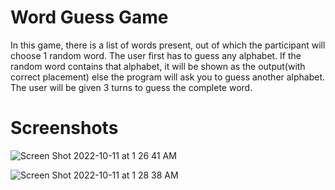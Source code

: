 # Word Guess Game
In this game, there is a list of words present, 
out of which the participant will choose 1 random word. 
The user first has to guess any alphabet. 
If the random word contains that alphabet, 
it will be shown as the output(with correct placement) 
else the program will ask you to guess another alphabet.
The user will be given 3 turns to guess the complete word.


# Screenshots

![Screen Shot 2022-10-11 at 1 26 41 AM](https://user-images.githubusercontent.com/91545371/194950508-d7c811ce-b8e5-4912-84f6-538173a8cb02.png)

![Screen Shot 2022-10-11 at 1 28 38 AM](https://user-images.githubusercontent.com/91545371/194950529-25a91940-2e4a-486e-b2e6-9e59734e649a.png)
